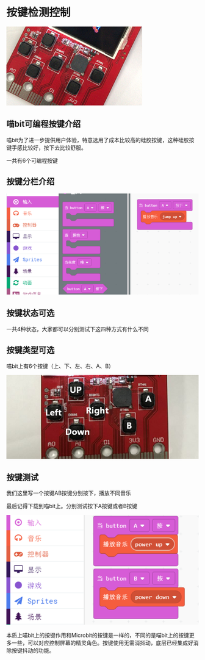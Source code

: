 # 按键检测控制

![](./image/c04_04.png)

## 喵bit可编程按键介绍

喵bit为了进一步提供用户体验，特意选用了成本比较高的硅胶按键，这种硅胶按键手感比较好，按下去比较舒服。

一共有6个可编程按键


## 按键分栏介绍


![](./image/c04_01.png)

## 按键状态可选

一共4种状态，大家都可以分别测试下这四种方式有什么不同

## 按键类型可选

喵bit上有6个按键（上、下、左、右、A、B）


![](./image/c04_05.png)

## 按键测试

我们这里写一个按键AB按键分别按下，播放不同音乐

最后记得下载到喵bit上。分别测试按下A按键或者B按键

![](./image/c04_06.png)

本质上喵bit上的按键作用和Microbit的按键是一样的，不同的是喵bit上的按键更多一些，可以对应控制屏幕的精灵角色。按键使用无需消抖动，底层已经集成好消除按键抖动的功能。